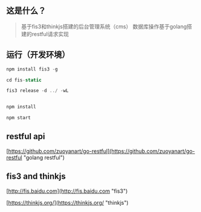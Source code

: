 ## 这是什么？
 > 基于fis3和thinkjs搭建的后台管理系统（cms）
 > 数据库操作基于golang搭建的restful请求实现
 
## 运行（开发环境）

```js
npm install fis3 -g

cd fis-static

fis3 release -d ../ -wL

```

```js

npm install

npm start

```
## restful api

[https://github.com/zuoyanart/go-restful](https://github.com/zuoyanart/go-restful "golang restful")

## fis3 and thinkjs

[http://fis.baidu.com](http://fis.baidu.com "fis3")

[https://thinkjs.org/](https://thinkjs.org/ "thinkjs")
